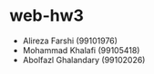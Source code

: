 # web-hw3

- Alireza Farshi (99101976)
- Mohammad Khalafi (99105418)
- Abolfazl Ghalandary (99102026)
